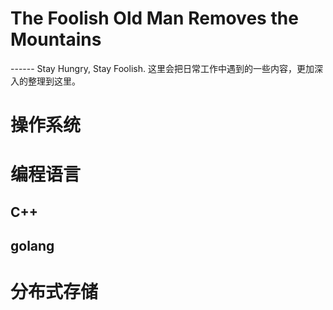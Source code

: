 # The Foolish Old Man Removes the Mountains
------ Stay Hungry, Stay Foolish.
这里会把日常工作中遇到的一些内容，更加深入的整理到这里。


# 操作系统


# 编程语言
## C++

## golang

# 分布式存储


  
  
